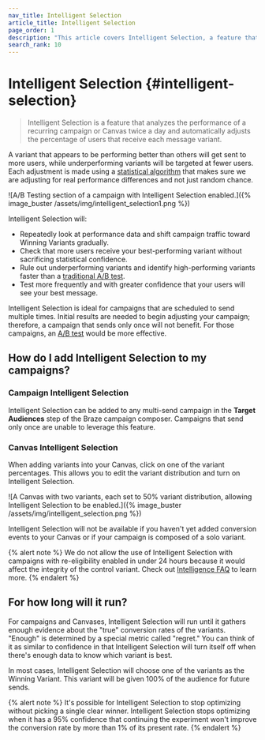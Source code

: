 ```yaml
---
nav_title: Intelligent Selection
article_title: Intelligent Selection
page_order: 1
description: "This article covers Intelligent Selection, a feature that analyzes the performance of a recurring campaign or Canvas twice a day and automatically adjusts the percentage of users that receive each message variant."
search_rank: 10
---
```


# Intelligent Selection {#intelligent-selection}

> Intelligent Selection is a feature that analyzes the performance of a recurring campaign or Canvas twice a day and automatically adjusts the percentage of users that receive each message variant. 

A variant that appears to be performing better than others will get sent to more users, while underperforming variants will be targeted at fewer users. Each adjustment is made using a [statistical algorithm](https://en.wikipedia.org/wiki/Multi-armed_bandit) that makes sure we are adjusting for real performance differences and not just random chance.

![A/B Testing section of a campaign with Intelligent Selection enabled.]({% image_buster /assets/img/intelligent_selection1.png %})

Intelligent Selection will:
- Repeatedly look at performance data and shift campaign traffic toward Winning Variants gradually.
- Check that more users receive your best-performing variant without sacrificing statistical confidence.
- Rule out underperforming variants and identify high-performing variants faster than a [traditional A/B test]({{site.baseurl}}/user_guide/intelligence/multivariate_testing/).
- Test more frequently and with greater confidence that your users will see your best message. 

Intelligent Selection is ideal for campaigns that are scheduled to send multiple times. Initial results are needed to begin adjusting your campaign; therefore, a campaign that sends only once will not benefit. For those campaigns, an [A/B test]({{site.baseurl}}/user_guide/intelligence/multivariate_testing/) would be more effective.

## How do I add Intelligent Selection to my campaigns?

### Campaign Intelligent Selection
Intelligent Selection can be added to any multi-send campaign in the **Target Audiences** step of the Braze campaign composer. Campaigns that send only once are unable to leverage this feature.

### Canvas Intelligent Selection
When adding variants into your Canvas, click on one of the variant percentages. This allows you to edit the variant distribution and turn on Intelligent Selection.

![A Canvas with two variants, each set to 50% variant distribution, allowing Intelligent Selection to be enabled.]({% image_buster /assets/img/intelligent_selection.png %})

Intelligent Selection will not be available if you haven't yet added conversion events to your Canvas or if your campaign is composed of a solo variant.

{% alert note %}
We do not allow the use of Intelligent Selection with campaigns with re-eligibility enabled in under 24 hours because it would affect the integrity of the control variant. Check out [Intelligence FAQ]({{site.baseurl}}/user_guide/intelligence/faqs/#why-is-re-eligibility-not-available-when-combined-with-intelligent-selection) to learn more.
{% endalert %}

## For how long will it run?

For campaigns and Canvases, Intelligent Selection will run until it gathers enough evidence about the "true" conversion rates of the variants. "Enough" is determined by a special metric called "regret." You can think of it as similar to confidence in that Intelligent Selection will turn itself off when there's enough data to know which variant is best. 

In most cases, Intelligent Selection will choose one of the variants as the Winning Variant. This variant will be given 100% of the audience for future sends.

{% alert note %}
It's possible for Intelligent Selection to stop optimizing without picking a single clear winner. Intelligent Selection stops optimizing when it has a 95% confidence that continuing the experiment won't improve the conversion rate by more than 1% of its present rate.
{% endalert %}


